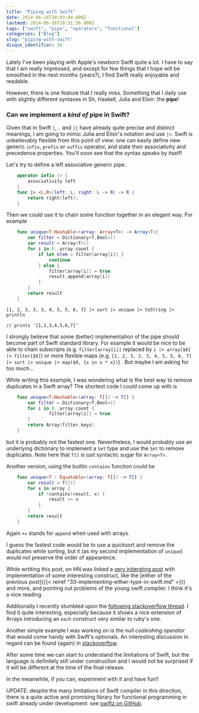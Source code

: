 ```yaml
---
title: "Piping with Swift"
date: 2014-06-16T10:03:04.000Z
lastmod: 2014-06-16T10:31:56.000Z
tags: ["swift", "pipe", "operators", "functional"]
categories: ["Blog"]
slug: "piping-with-swift"
disqus_identifier: 34
---
```


Lately I've been playing with Apple's newborn Swift quite a lot. I have to say that I am really impressed, and except for few things that I hope will be smoothed in the next months (years?), I find Swift really enjoyable and readable.

However, there is one feature that I really miss. Something that I daily use with slightly different syntaxes in Sh, Haskell, Julia and Elixir: the **pipe**!

### Can we implement a _kind of_ pipe in Swift?

Given that in Swift `|`, `.` and `||` have already quite precise and distinct meanings, I am going to mimic Julia and Elixir's notation and use `|>`. 
Swift is unbelievably flexible from this point of view: one can easily define new generic `infix`, `prefix` or `suffix` operator, and state their associativity and precedence properties. You'll soon see that the syntax speaks by itself!

Let's try to define a left associative generic pipe.

```swift
    operator infix |> { 
        associativity left 
    }
    func |> <L,R>(left: L, right: L -> R) -> R {
        return right(left);
    }
```
Then we could use it to chain some function together in an elegant way. For example

```swift
    func unique<T:Hashable>(array: Array<T>) -> Array<T>{
        var filter = Dictionary<T,Bool>()
        var result = Array<T>()
        for i in 0..array.count {
            if let elem = filter[array[i]] {
                continue
            } else {
                filter[array[i]] = true
                result.append(array[i])
            }
        }
        return result
    }
```
    [1, 2, 3, 3, 3, 4, 5, 5, 6, 7] |> sort |> unique |> toString |> println

    // prints '[1,2,3,4,5,6,7]'

I strongly believe that some (better) implementation of the pipe should become part of Swift standard library. For example it would be nice to be able to chain subscripts (e.g. `filter[array[i]]` replaced by `i |> array[$0] |> filter[$0]`) or more flexible maps (e.g. `[1, 2, 3, 3, 3, 4, 5, 5, 6, 7] |> sort |> unique |> map($0, {x in x * x})`) . But maybe I am asking for too much...

While writing this example, I was wondering what is the best way to remove duplicates in a Swift array? The shortest code I could come up with is

```swift
    func unique<T:Hashable>(array: T[]) -> T[] {
        var filter = Dictionary<T,Bool>()
        for i in 0..array.count {
                filter[array[i]] = true
        }
        return Array(filter.keys)
    }
```
but it is probably not the fastest one. Nevertheless, I would probably use an underlying dictionary to implement a `Set` type and use the `Set` to remove duplicates. Note here that `T[]` is just syntactic sugar for `Array<T>`.

Another version, using the builtin `contains` function could be

```swift
    func unique<T : Equatable>(array: T[]) -> T[] {
        var result = T[]()
        for x in array {
            if !contains(result, x) {
                result += x
            }
        }
        return result
    }
```
Again `+=` stands for `append` when used with arrays.

I guess the fastest code would be to use a quicksort and remove the duplicates while sorting, but it (as my second implementation of `unique`) would not preserve the order of appearence.

While wrtiting this post, on HN was linked a [very initersting post](https://nomothetis.svbtle.com/smashing-swift) with implementation of some interesting construct, like the [either of the previous post]({{< relref "33-implementing-either-type-in-swift.md" >}}) and more, and pointing out problems of the young swift compiler. I think it's a nice reading.

Additionally I recently stumbled upon the [following stackoverflow thread](https://stackoverflow.com/questions/24027116). I find it quite interesting, especially because it shows a nice extension of Arrays introducing an `each` construct very similar to ruby's one.

Another simple example I was working on is the _null coaleshing operator_ that would come handy with Swift's optionals. An interesting discussion in regard can be found (again) in [stackoverflow](https://stackoverflow.com/questions/24082959).

After some time we can start to understand the limitations of Swift, but the language is definitely still under construction and I would not be surprised if it will be different at the time of the final release. 

In the meanwhile, if you can, experiment with it and have fun!!

UPDATE: despite the many limitations of Swift compiler in this direction, there is a quite active and promising library for functional programming in swift already under development: see [swiftz on GitHub](https://github.com/maxpow4h/swiftz).